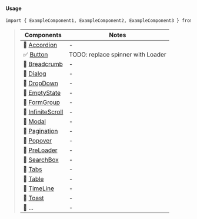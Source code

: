 #### Usage

```markdown
import { ExampleComponent1, ExampleComponent2, ExampleComponent3 } from 'y-ui/dist/components';
```

> | Components                                       | Notes                             |
> | ------------------------------------------------ | --------------------------------- |
> | 🔳 [Accordion](#/Components/Accordion)           | -                                 |
> | ✅ [Button](#/Components/Button)                 | TODO: replace spinner with Loader |
> | 🔳 [Breadcrumb](#/Components/Breadcrumb)         | -                                 |
> | 🔳 [Dialog](#/Components/Dialog)                 | -                                 |
> | 🔳 [DropDown](#/Components/DropDown)             | -                                 |
> | 🔳 [EmptyState](#/Components/EmptyState)         | -                                 |
> | 🔳 [FormGroup](#/Components/FormGroup)           | -                                 |
> | 🔳 [InfiniteScroll](#/Components/InfiniteScroll) | -                                 |
> | 🔳 [Modal](#/Components/Modal)                   | -                                 |
> | 🔳 [Pagination](#/Components/Pagination)         | -                                 |
> | 🔳 [Popover](#/Components/Popover)               | -                                 |
> | 🔳 [PreLoader](#/Components/PreLoader)           | -                                 |
> | 🔳 [SearchBox](#/Components/SearchBox)           | -                                 |
> | 🔳 [Tabs](#/Components/Tabs)                     | -                                 |
> | 🔳 [Table](#/Components/Table)                   | -                                 |
> | 🔳 [TimeLine](#/Components/TimeLine)             | -                                 |
> | 🔳 [Toast](#/Components/Toast)                   | -                                 |
> | 🔳 ...                                           | -                                 |
